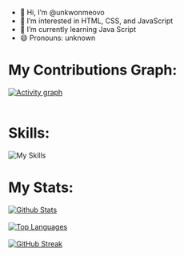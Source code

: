 - 👋 Hi, I’m @unkwonmeovo
- 👀 I’m interested in HTML, CSS, and JavaScript
- 🌱 I’m currently learning Java Script
- 😄 Pronouns: unknown
  <!-- - ⚡ Fun fact: -->

<!-- ## 🌐 Socials:
[![Discord](https://img.shields.io/badge/Discord-%237289DA.svg?logo=discord&logoColor=white)](https://discord.gg/https://github.com/unkwonme) [![Instagram](https://img.shields.io/badge/Instagram-%23E4405F.svg?logo=Instagram&logoColor=white)](https://instagram.com/unknownmeo_0) -->
# My Contributions Graph:
[![Activity graph](https://github-readme-activity-graph.vercel.app/graph?username=unknownmeovo&bg_color=000000&color=fff700&line=c157ba&point=199421&area=true&hide_border=false)](https://github-readme-activity-graph.vercel.app/graph?username=unknownmeovo&bg_color=000000&color=fff700&line=c157ba&point=199421&area=true&hide_border=true)
<br><br>
# Skills:
![My Skills](https://skillicons.dev/icons?i=html,css,js,md,cpp,bash,nodejs,npm,bootstrap,react,electron,firebase,cloudflare,git,github,gitlab,vscode,codepen,devto,discord,gmail,instagram,linux,debian)
# My Stats:
[![Github Stats](https://bad-apple-github-readme.vercel.app/api?username=unknownmeovo&show_icons=true&count_private=true&line_height=20&icon_color=00b3ff&theme=blue-green&title_color=00b3ff)](https://bad-apple-github-readme.vercel.app/api?username=unknownmeovo&show_icons=true&count_private=true&line_height=20&icon_color=00b3ff&theme=blue-green&title_color=00b3ff)
<br><br>
[![Top Languages](https://github-readme-mwendwa.vercel.app/api/top-langs/?username=unknownmeovo&layout=compact&count_private=true&theme=blue-green&title_color=00b3ff)](https://github-readme-mwendwa.vercel.app/api/top-langs/?username=unknownmeovo&layout=compact&count_private=true&theme=blue-green&title_color=00b3ff)
<br><br>
[![GitHub Streak](https://github-readme-streak-stats.herokuapp.com/?user=unknownmeovo&theme=blue-green)](https://github-readme-streak-stats.herokuapp.com?user=unknownmeovo&theme=blue-green)
<br><be>
<!-- [![Activity graph](https://github-readme-activity-graph.vercel.app/graph?username=unknownmeovo&bg_color=000000&color=fff700&line=c157ba&point=199421&area=true&hide_border=true)](https://github.com/ashutosh00710/github-readme-activity-graph) -->


